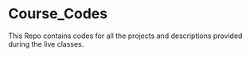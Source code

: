 # Course_Codes
This Repo contains codes for all the projects and descriptions provided during the live classes.
